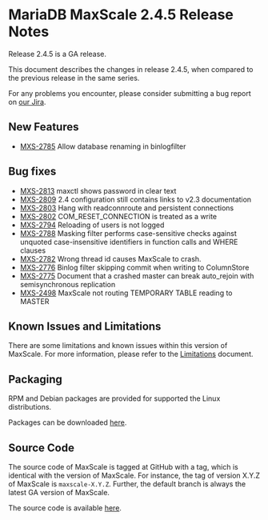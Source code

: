 # MariaDB MaxScale 2.4.5 Release Notes

Release 2.4.5 is a GA release.

This document describes the changes in release 2.4.5, when compared to the
previous release in the same series.

For any problems you encounter, please consider submitting a bug
report on [our Jira](https://jira.mariadb.org/projects/MXS).

## New Features

* [MXS-2785](https://jira.mariadb.org/browse/MXS-2785) Allow database renaming in binlogfilter

## Bug fixes

* [MXS-2813](https://jira.mariadb.org/browse/MXS-2813) maxctl shows password in clear text
* [MXS-2809](https://jira.mariadb.org/browse/MXS-2809) 2.4 configuration still contains links to v2.3 documentation
* [MXS-2803](https://jira.mariadb.org/browse/MXS-2803) Hang with readconnroute and persistent connections
* [MXS-2802](https://jira.mariadb.org/browse/MXS-2802) COM_RESET_CONNECTION is treated as a write
* [MXS-2794](https://jira.mariadb.org/browse/MXS-2794) Reloading of users is not logged
* [MXS-2788](https://jira.mariadb.org/browse/MXS-2788) Masking filter performs case-sensitive checks against unquoted case-insensitive identifiers in function calls and WHERE clauses
* [MXS-2782](https://jira.mariadb.org/browse/MXS-2782) Wrong thread id causes MaxScale to crash.
* [MXS-2776](https://jira.mariadb.org/browse/MXS-2776) Binlog filter skipping commit when writing to ColumnStore
* [MXS-2775](https://jira.mariadb.org/browse/MXS-2775) Document that a crashed master can break auto_rejoin with semisynchronous replication
* [MXS-2498](https://jira.mariadb.org/browse/MXS-2498) MaxScale not routing TEMPORARY TABLE reading to MASTER

## Known Issues and Limitations

There are some limitations and known issues within this version of MaxScale.
For more information, please refer to the [Limitations](../About/Limitations.md) document.

## Packaging

RPM and Debian packages are provided for supported the Linux distributions.

Packages can be downloaded [here](https://mariadb.com/downloads/#mariadb_platform-mariadb_maxscale).

## Source Code

The source code of MaxScale is tagged at GitHub with a tag, which is identical
with the version of MaxScale. For instance, the tag of version X.Y.Z of MaxScale
is `maxscale-X.Y.Z`. Further, the default branch is always the latest GA version
of MaxScale.

The source code is available [here](https://github.com/mariadb-corporation/MaxScale).
